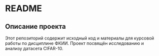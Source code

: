 # README

## Описание проекта

Этот репозиторий содержит исходный код и материалы для курсовой работы по дисциплине ФКИИ. Проект посвящён исследованию и анализу датасета CIFAR-10.
